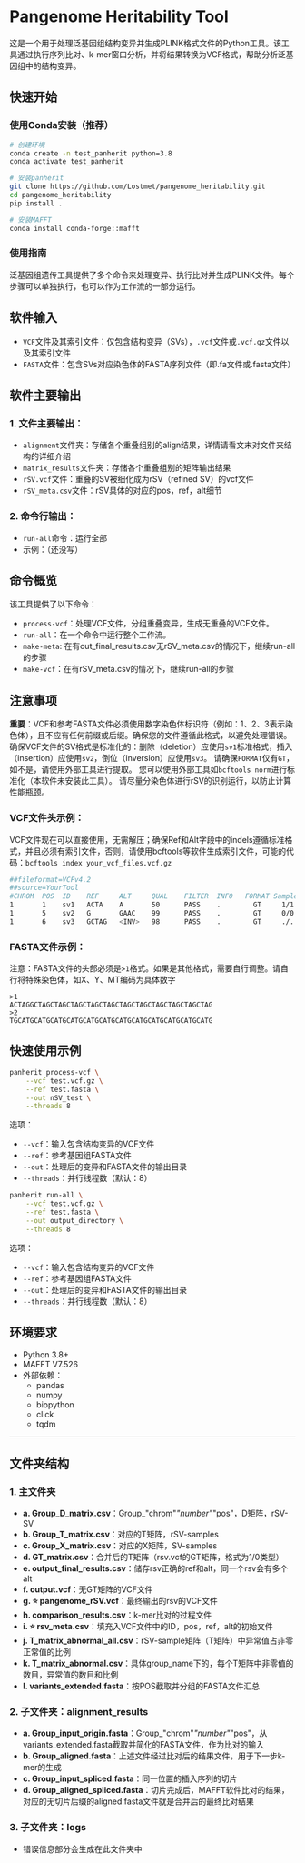 # Pangenome Heritability Tool

这是一个用于处理泛基因组结构变异并生成PLINK格式文件的Python工具。该工具通过执行序列比对、k-mer窗口分析，并将结果转换为VCF格式，帮助分析泛基因组中的结构变异。

## 快速开始

### 使用Conda安装（推荐）
```bash
# 创建环境
conda create -n test_panherit python=3.8
conda activate test_panherit

# 安装panherit
git clone https://github.com/Lostmet/pangenome_heritability.git
cd pangenome_heritability
pip install .

# 安装MAFFT
conda install conda-forge::mafft
```

### 使用指南

泛基因组遗传工具提供了多个命令来处理变异、执行比对并生成PLINK文件。每个步骤可以单独执行，也可以作为工作流的一部分运行。
## 软件输入

- `VCF`文件及其索引文件：仅包含结构变异（SVs），`.vcf`文件或`.vcf.gz`文件以及其索引文件
- `FASTA`文件：包含SVs对应染色体的FASTA序列文件（即.fa文件或.fasta文件）

## 软件主要输出
### 1. 文件主要输出：
- `alignment`文件夹：存储各个重叠组别的align结果，详情请看文末对文件夹结构的详细介绍
- `matrix_results`文件夹：存储各个重叠组别的矩阵输出结果
- `rSV.vcf`文件：重叠的SV被细化成为rSV（refined SV）的vcf文件
- `rSV_meta.csv`文件：rSV具体的对应的pos，ref，alt细节
### 2. 命令行输出：
- `run-all`命令：运行全部
- 示例：（还没写）

## 命令概览

该工具提供了以下命令：
- `process-vcf`：处理VCF文件，分组重叠变异，生成无重叠的VCF文件。
- `run-all`：在一个命令中运行整个工作流。
- `make-meta`: 在有out_final_results.csv无rSV_meta.csv的情况下，继续run-all的步骤
- `make-vcf`：在有rSV_meta.csv的情况下，继续run-all的步骤

## 注意事项

**重要**：VCF和参考FASTA文件必须使用数字染色体标识符（例如：1、2、3表示染色体），且不应有任何前缀或后缀。确保您的文件遵循此格式，以避免处理错误。
确保VCF文件的SV格式是标准化的：删除（deletion）应使用`sv1`标准格式，插入（insertion）应使用`sv2`，倒位（inversion）应使用`sv3`。
请确保`FORMAT`仅有`GT`，如不是，请使用外部工具进行提取。
您可以使用外部工具如`bcftools norm`进行标准化（本软件未安装此工具）。
请尽量分染色体进行rSV的识别运行，以防止计算性能瓶颈。

### VCF文件头示例：
VCF文件现在可以直接使用，无需解压；确保Ref和Alt字段中的indels遵循标准格式，并且必须有索引文件，否则，请使用bcftools等软件生成索引文件，可能的代码：`bcftools index your_vcf_files.vcf.gz`
```bash
##fileformat=VCFv4.2
##source=YourTool
#CHROM  POS  ID    REF     ALT     QUAL    FILTER  INFO   FORMAT Sample1  Sample2  Sample3  Sample4
1       1    sv1   ACTA    A       50      PASS    .        GT     1/1      1/0      0/0      ./.
1       5    sv2   G       GAAC    99      PASS    .        GT     0/0      1/0      0/0      0/0
1       6    sv3   GCTAG   <INV>   98      PASS    .        GT     ./.      0/0      1/1      1/1
```

### FASTA文件示例：
注意：FASTA文件的头部必须是`>1`格式。如果是其他格式，需要自行调整。请自行将特殊染色体，如X、Y、MT编码为具体数字
```
>1
ACTAGGCTAGCTAGCTAGCTAGCTAGCTAGCTAGCTAGCTAGCTAGCTAG
>2
TGCATGCATGCATGCATGCATGCATGCATGCATGCATGCATGCATGCATG
```

## 快速使用示例
```bash
panherit process-vcf \
    --vcf test.vcf.gz \
    --ref test.fasta \
    --out nSV_test \
    --threads 8
```

选项：
- `--vcf`：输入包含结构变异的VCF文件
- `--ref`：参考基因组FASTA文件
- `--out`：处理后的变异和FASTA文件的输出目录
- `--threads`：并行线程数（默认：8）

```bash
panherit run-all \
    --vcf test.vcf.gz \
    --ref test.fasta \
    --out output_directory \
    --threads 8
```

选项：
- `--vcf`：输入包含结构变异的VCF文件
- `--ref`：参考基因组FASTA文件
- `--out`：处理后的变异和FASTA文件的输出目录
- `--threads`：并行线程数（默认：8）

## 环境要求
- Python 3.8+
- MAFFT V7.526
- 外部依赖：
  - pandas
  - numpy
  - biopython
  - click
  - tqdm

---

## 文件夹结构

### 1. 主文件夹
- **a. Group_D_matrix.csv**：Group_"chrom"_"number"_"pos"，D矩阵，rSV-SV
- **b. Group_T_matrix.csv**：对应的T矩阵，rSV-samples
- **c. Group_X_matrix.csv**：对应的X矩阵，SV-samples
- **d. GT_matrix.csv**：合并后的T矩阵（rsv.vcf的GT矩阵，格式为1/0类型）
- **e. output_final_results.csv**：储存rsv正确的ref和alt，同一个rsv会有多个alt
- **f. output.vcf**：无GT矩阵的VCF文件
- **g. ⭐ pangenome_rSV.vcf**：最终输出的rsv的VCF文件
- **h. comparison_results.csv**：k-mer比对的过程文件
- **i. ⭐ rsv_meta.csv**：填充入VCF文件中的ID，pos，ref，alt的初始文件
- **j. T_matrix_abnormal_all.csv**：rSV-sample矩阵（T矩阵）中异常值占非零正常值的比例
- **k. T_matrix_abnormal.csv**：具体group_name下的，每个T矩阵中非零值的数目，异常值的数目和比例
- **l. variants_extended.fasta**：按POS截取并分组的FASTA文件汇总

### 2. 子文件夹：alignment_results
- **a. Group_input_origin.fasta**：Group_"chrom"_"number"_"pos"，从variants_extended.fasta截取并简化的FASTA文件，作为比对的输入
- **b. Group_aligned.fasta**：上述文件经过比对后的结果文件，用于下一步k-mer的生成
- **c. Group_input_spliced.fasta**：同一位置的插入序列的切片
- **d. Group_aligned_spliced.fasta**：切片完成后，MAFFT软件比对的结果，对应的无切片后缀的aligned.fasta文件就是合并后的最终比对结果

### 3. 子文件夹：logs
- 错误信息部分会生成在此文件夹中
